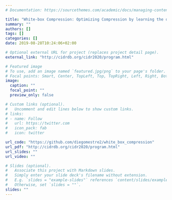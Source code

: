 ```yaml
---
# Documentation: https://sourcethemes.com/academic/docs/managing-content/

title: "White-box Compression: Optimizing Compression by learning the data"
summary: ""
authors: []
tags: []
categories: []
date: 2019-08-28T10:24:06+02:00

# Optional external URL for project (replaces project detail page).
external_link: "http://cidrdb.org/cidr2020/program.html"

# Featured image
# To use, add an image named `featured.jpg/png` to your page's folder.
# Focal points: Smart, Center, TopLeft, Top, TopRight, Left, Right, BottomLeft, Bottom, BottomRight.
image:
  caption: ""
  focal_point: ""
  preview_only: false

# Custom links (optional).
#   Uncomment and edit lines below to show custom links.
# links:
# - name: Follow
#   url: https://twitter.com
#   icon_pack: fab
#   icon: twitter

url_code: "https://github.com/diegomestre2/white_box_compression"
url_pdf: "http://cidrdb.org/cidr2020/program.html"
url_slides: ""
url_video: ""

# Slides (optional).
#   Associate this project with Markdown slides.
#   Simply enter your slide deck's filename without extension.
#   E.g. `slides = "example-slides"` references `content/slides/example-slides.md`.
#   Otherwise, set `slides = ""`.
slides: ""
---
```

